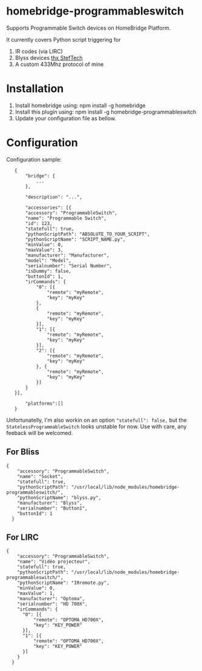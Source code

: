 # homebridge-programmableswitch

Supports Programmable Switch devices on HomeBridge Platform.

It currently covers Python script triggering for

1. IR codes (via LIRC)
2. Blyss devices [thx StefTech](https://steftech.wordpress.com/2014/06/10/cloner-une-telecommande-radio-frequence-433mhz-part-3-le-cas-blyss/)
3. A custom 433Mhz protocol of mine 

# Installation

1. Install homebridge using: npm install -g homebridge
2. Install this plugin using: npm install -g homebridge-programmableswitch
3. Update your configuration file as bellow.

# Configuration

Configuration sample:

 ```
    {
        "bridge": {
            ...
        },
        
        "description": "...",

        "accessories": [{
        "accessory": "ProgrammableSwitch",
        "name": "Programmable Switch",
        "id": 123,
        "statefull": true,
        "pythonScriptPath": "ABSOLUTE_TO_YOUR_SCRIPT",
        "pythonScriptName": "SCRIPT_NAME.py",
        "minValue": 0,
        "maxValue": 3,
        "manufacturer": "Manufacturer",
        "model": "Model",
        "serialnumber": "Serial Number",
        "isDummy": false,
        "buttonId": 1,
        "irCommands": {
            "0": [{
                "remote": "myRemote",
                "key": "myKey"
            },
            {
                "remote": "myRemote",
                "key": "myKey"
            }],
            "1": [{
                "remote": "myRemote",
                "key": "myKey"
            }],
            "2": [{
                "remote": "myRemote",
                "key": "myKey"
            }, {
                "remote": "myRemote",
                "key": "myKey"
            }]
        }
    }],

        "platforms":[]
    }
```

Unfortunatelly, I'm also workin on an option `"statefull": false,` but the `StatelessProgrammableSwitch` looks unstable for now. Use with care, any feeback will be welcomed.


For Bliss
---
```
{
    "accessory": "ProgrammableSwitch",
    "name": "Socket",
    "statefull": true,
    "pythonScriptPath": "/usr/local/lib/node_modules/homebridge-programmableswitch/",
    "pythonScriptName": "blyss.py",
    "manufacturer": "Blyss",
    "serialnumber": "Button1",
    "buttonId": 1
  }
```

For LIRC
---
```
{
    "accessory": "ProgrammableSwitch",
    "name": "Vidéo projecteur",
    "statefull": true,
    "pythonScriptPath": "/usr/local/lib/node_modules/homebridge-programmableswitch/",
    "pythonScriptName": "IRremote.py",
    "minValue": 0,
    "maxValue": 1,
    "manufacturer": "Optoma",
    "serialnumber": "HD 700X",
    "irCommands": {
      "0": [{
          "remote": "OPTOMA_HD700X",
          "key": "KEY_POWER"
      }],
      "1": [{
          "remote": "OPTOMA_HD700X",
          "key": "KEY_POWER"
      }]
    }
  }
```